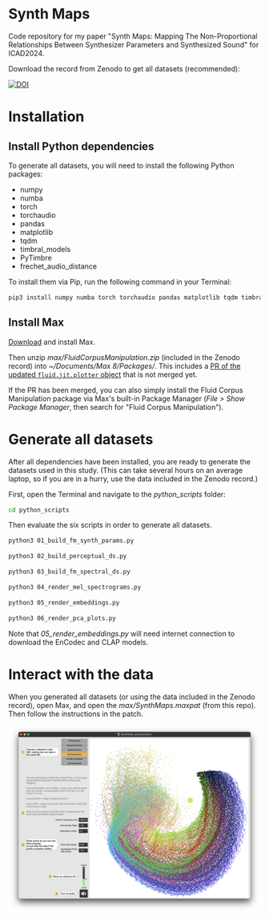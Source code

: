 # Synth Maps
Code repository for my paper "Synth Maps: Mapping The Non-Proportional Relationships Between Synthesizer Parameters and Synthesized Sound" for ICAD2024.

Download the record from Zenodo to get all datasets (recommended):

[![DOI](https://zenodo.org/badge/doi/10.5281/zenodo.11237788.svg)](http://dx.doi.org/10.5281/zenodo.11237788)

# Installation

## Install Python dependencies
To generate all datasets, you will need to install the following Python packages:
- numpy
- numba
- torch
- torchaudio
- pandas
- matplotlib
- tqdm
- timbral_models
- PyTimbre
- frechet_audio_distance

To install them via Pip, run the following command in your Terminal:

```bash
pip3 install numpy numba torch torchaudio pandas matplotlib tqdm timbral_models PyTimbre frechet_audio_distance
```

## Install Max
[Download](https://cycling74.com/downloads) and install Max. 

Then unzip *max/FluidCorpusManipulation.zip* (included in the Zenodo record) into *~/Documents/Max 8/Packages/*. This includes a [PR of the updated `fluid.jit.plotter` object](https://github.com/flucoma/flucoma-max/pull/417) that is not merged yet.

If the PR has been merged, you can also simply install the Fluid Corpus Manipulation package via Max's built-in Package Manager (*File > Show Package Manager*, then search for "Fluid Corpus Manipulation").

# Generate all datasets

After all dependencies have been installed, you are ready to generate the datasets used in this study. 
(This can take several hours on an average laptop, so if you are in a hurry, use the data included in the Zenodo record.)

First, open the Terminal and navigate to the *python_scripts* folder:
```bash
cd python_scripts
```

Then evaluate the six scripts in order to generate all datasets.

```bash
python3 01_build_fm_synth_params.py
```
```bash
python3 02_build_perceptual_ds.py
```
```bash
python3 03_build_fm_spectral_ds.py
```
```bash
python3 04_render_mel_spectrograms.py
```
```bash
python3 05_render_embeddings.py
```
```bash
python3 06_render_pca_plots.py
```

Note that *05_render_embeddings.py* will need internet connection to download the EnCodec and CLAP models.

# Interact with the data

When you generated all datasets (or using the data included in the Zenodo record), open Max, and open the *max/SynthMaps.maxpat* (from this repo). Then follow the instructions in the patch.

![image of the Synthmaps patch](synthmaps_patch.png "Synthmaps")